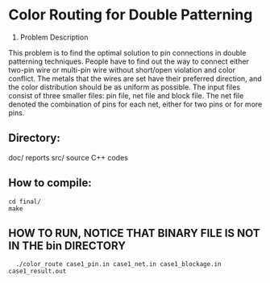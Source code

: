 # Color Routing for Double Patterning

1. Problem Description 

This problem is to find the optimal solution to pin connections in double patterning techniques. People have to find out the way to connect either two-pin wire or multi-pin wire without short/open violation and color conflict. The metals that the wires are set have their preferred direction, and the color distribution should
be as uniform as possible. The input files consist of three smaller files: pin file, net file and block file. The net file denoted the combination of pins for each net, either for two pins or for more pins.

## Directory:
  doc/		reports
  src/ 		source C++ codes
  
## How to compile:

	cd final/
	make
	
## HOW TO RUN, NOTICE THAT BINARY FILE IS NOT IN THE bin DIRECTORY
````
  ./color_route case1_pin.in case1_net.in case1_blockage.in case1_result.out
````
